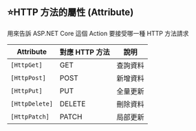 ## ⭐HTTP 方法的屬性 (Attribute)

用來告訴 ASP.NET Core 這個 Action 要接受哪一種 HTTP 方法請求

| Attribute      | 對應 HTTP 方法 | 說明       |
| -------------- | ---------- | -------- |
| `[HttpGet]`    | GET        | 查詢資料     |
| `[HttpPost]`   | POST       | 新增資料     |
| `[HttpPut]`    | PUT        | 全量更新     |
| `[HttpDelete]` | DELETE     | 刪除資料     |
| `[HttpPatch]`  | PATCH      | 局部更新     |

